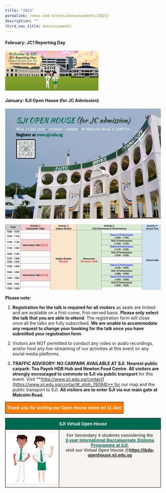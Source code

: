 ```yaml
---
title: "2023"
permalink: /news-and-events/announcements/2023/
description: ""
third_nav_title: Announcements
---
```

#### February: JC1 Reporting Day

<a href="https://year5.sji.edu.sg/"><img src="/images/homepage%202400x1042px-JC1reportingday.jpeg"   style="width:60%"></a>

#### January: SJI Open House (for JC Admission)

![IBDP-OHposter](/images/IBDP-OHposter.png)

![IBDP-OHprogramme](/images/IBDP-OHprogramme.png)

**Please note**:

1.  **Registration for the talk is required for all visitors** as seats are limited and are available on a first-come, first-served basis. **Please only select the talk that you are able to attend**. The registration form will close once all the talks are fully subscribed. **We are unable to accommodate any request to change your booking for the talk once you have submitted your registration form**.  
    
2.  Visitors are NOT permitted to conduct any video or audio recordings, and/or host any live-streaming of our activities at this event on any social media platforms.  
    
3.  **TRAFFIC ADVISORY: NO CARPARK AVAILABLE AT SJI. Nearest public carpark: Toa Payoh HDB Hub and Newton Food Centre. All visitors are strongly encouraged to commute to SJI via public transport** for this event. Visit **[http://www.sji.edu.sg/contact](https://www.sji.edu.sg/contact#_ptoh_78094)** for our map and the public transport to SJI. **All visitors are to enter SJI via our main gate at Malcolm Road.**

<style type="text/css">
.tg  {border-collapse:collapse;border-spacing:0;}
.tg td{border-color:black;border-style:solid;border-width:1px;font-family:Arial, sans-serif;font-size:14px;
  overflow:hidden;padding:10px 5px;word-break:normal;}
.tg th{border-color:black;border-style:solid;border-width:1px;font-family:Arial, sans-serif;font-size:14px;
  font-weight:normal;overflow:hidden;padding:10px 5px;word-break:normal;}
.tg .tg-t0cp{background-color:#FD7E00;color:#FFF;font-weight:bold;text-align:center;vertical-align:top}
</style>
<table class="tg">
<thead>
  <tr>
    <td class="tg-t0cp">Thank you for visiting our Open House event on 11 Jan!</td>
  </tr>
</thead>
</table>

<style type="text/css">
.tg  {border-collapse:collapse;border-spacing:0;}
.tg td{border-color:black;border-style:solid;border-width:1px;font-family:Arial, sans-serif;font-size:14px;
  overflow:hidden;padding:10px 5px;word-break:normal;}
.tg th{border-color:black;border-style:solid;border-width:1px;font-family:Arial, sans-serif;font-size:14px;
  font-weight:normal;overflow:hidden;padding:10px 5px;word-break:normal;}
.tg .tg-pwos{background-color:#006A51;color:#FFF;font-weight:bold;text-align:center;vertical-align:top}
.tg .tg-my8k{background-color:#F6F5F2;color:#4C4B4B;text-align:center;vertical-align:top}
.tg .tg-36rv{background-color:#F6F5F2;color:#505050;font-weight:bold;text-align:center;vertical-align:top}
</style>
<table class="tg">
<thead>
  <tr>
    <th class="tg-pwos" colspan="2">SJI Virtual Open House<br></th>
  </tr>
</thead>
<tbody>
  <tr>
    <td class="tg-my8k"><img src="/images/SJI%20IBDP%20boygirl.png" width="266"></td>
    <td class="tg-36rv"><span style="color:#505050">For</span> Secondary 4 students <span style="color:#505050">considering the</span><br><a href="https://www.sji.edu.sg/programmes/academic-programmes/ib-diploma-programme" target="_blank" rel="noopener noreferrer"><span style="text-decoration:none;color:#006A51">2-year International Baccalaureate Diploma Programme at SJI</span></a><span style="color:#505050">, </span><br><span style="color:#505050">visit our Virtual Open House @</span><a href="https://ibdp-openhouse.sji.edu.sg/" target="_blank" rel="noopener noreferrer">https://ibdp-openhouse.sji.edu.sg</a></td>
  </tr>
</tbody>
</table>